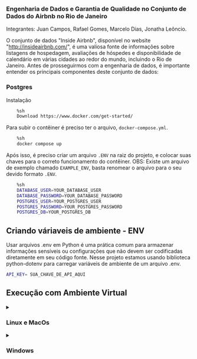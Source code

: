 
### Engenharia de Dados e Garantia de Qualidade no Conjunto de Dados do Airbnb no Rio de Janeiro
Integrantes:
Juan Campos,
Rafael Gomes,
Marcelo Dias,
Jonatha Leôncio.

O conjunto de dados "Inside Airbnb", disponível no website "http://insideairbnb.com/", é uma valiosa fonte de informações sobre listagens de hospedagem, avaliações de hóspedes e disponibilidade de calendário em várias cidades ao redor do mundo, incluindo o Rio de Janeiro. Antes de prosseguirmos com a engenharia de dados, é importante entender os principais componentes deste conjunto de dados:


### Postgres 

Instalação

```bash
    %sh 
    Download https://www.docker.com/get-started/
```


Para subir o contêiner é preciso ter o arquivo, `docker-compose.yml`.

```bash
    %sh 
    docker compose up
```

Após isso, é preciso criar um arquivo `.ENV` na raiz do projeto, e colocar suas chaves para o correto funcionamento do contêiner.
OBS: Existe um arquivo de exemplo chamado `EXAMPLE_ENV`, basta renomear o arquivo para o seu devido formato `.ENV`.

```bash
    %sh 
    DATABASE_USER=YOUR_DATABASE_USER
    DATABASE_PASSWORD=YOUR_DATABASE_PASSWORD
    POSTGRES_USER=YOUR_POSTGRES_USER
    POSTGRES_PASSWORD=YOUR_POSTGRES_PASSWORD
    POSTGRES_DB=YOUR_POSTGRES_DB

```

<summary><h2>Criando váriaveis de ambiente - ENV</h3></summary>

Usar arquivos .env em Python é uma prática comum para armazenar informações sensíveis ou configurações que não devem ser codificadas diretamente em seu código fonte. Nesse projeto estamos usando biblioteca python-dotenv para carregar variáveis de ambiente de um arquivo .env.

```bash
API_KEY= SUA_CHAVE_DE_API_AQUI

```

<summary><h2>Execução com Ambiente Virtual</h2></summary>

<details>
<summary><h3>Linux e MacOs</h3></summary>

## Instale o virtualenv

Para instalar o `virtualenv`, abra o terminal e execute o seguinte comando:

```bash
pip install virtualenv
```

## Criação e Ativação de um Ambiente Virtual

Abra o terminal e navegue até o diretório raiz do projeto, lá crie o ambiente com o seguinte comando:

```bash
virtualenv venv
```

Agora ative seu ambiente virtual:

```bash
source venv/bin/activate
```

## Instlação das ferraments necessárias:

Agora você pode, ainda na pasta raiz, instalar as ferramentas necessárias para rodar a aplicação usando o arquivo requirements.txt:

```bash
pip install -r requirements.txt
```

## Desativação do ambiente virtual:

Para desativar seu ambiente virtual, basta executar o seguinte comando:

```bash
deactivate
```

</details>

<details>
<summary><h3>Windows</h3></summary>

## Instale o virtualenv

Para instalar o `virtualenv`, abra o Prompt de Comando ou PowerShell como administrador e execute o seguinte comando:

```bash
pip install virtualenv
```

## Criação e Ativação de um Ambiente Virtual

Abra o Prompt de Comando ou PowerShell e navegue até o diretório raiz do projeto, lá crie o ambiente com o seguinte comando:

```bash
virtualenv venv
```

Agora ative seu ambiente virtual:

```bash
venv/bin/activate
```

## Instlação das ferraments necessárias:

Agora você pode, ainda na pasta raiz, instalar as ferramentas necessárias para rodar a aplicação usando o arquivo requirements.txt:

```bash
pip install -r requirements.txt
```

## Desativação do ambiente virtual:

Para desativar seu ambiente virtual, basta executar o seguinte comando:

```bash
deactivate
